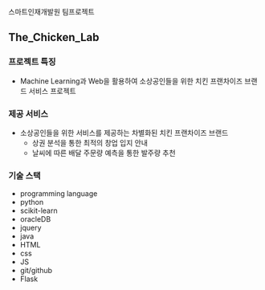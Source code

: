 스마트인재개발원 팀프로젝트
## The_Chicken_Lab
### 프로젝트 특징
- Machine Learning과 Web을 활용하여 소상공인들을 위한 치킨 프랜차이즈 브랜드 서비스 프로젝트
### 제공 서비스
- 소상공인들을 위한 서비스를 제공하는 차별화된 치킨 프랜차이즈 브랜드
   - 상권 분석을 통한 최적의 창업 입지 안내
   - 날씨에 따른 배달 주문량 예측을 통한 발주량 추천
### 기술 스택
- programming language
- python
- scikit-learn
- oracleDB
- jquery
- java
- HTML
- css
- JS
- git/github
- Flask
